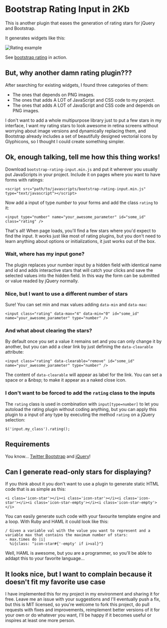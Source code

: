 # Bootstrap Rating Input in 2Kb

This is another plugin that eases the generation of rating stars for jQuery and Bootstrap.

It generates widgets like this:

![Rating example](http://curso-rails-mini-blog.s3.amazonaws.com/rating.png)

See [bootstrap rating](http://dreyescat.github.io/bootstrap-rating-input) in action.

## But, why another damn rating plugin???

After searching for existing widgets, I found three categories of them:

  - The ones that depends on PNG images.
  - The ones that adds A LOT of JavaScript and CSS code to my project.
  - The ones that adds A LOT of JavaScript and CSS code and depends on PNG images.

I don't want to add a whole multipurpose library just to put a few stars in my interface, I want my rating stars to look awesome in retina screens without worrying about image versions and dynamically replacing them, and Bootstrap already includes a set of beautifully designed vectorial icons by Glyphicons, so I thought I could create something simpler.

## Ok, enough talking, tell me how this thing works!

Download `bootstrap-rating-input.min.js` and put it wherever you usually put JavaScripts in your project. Include it on pages where you want to have forms with ratings:

    <script src="path/to/javascripts/bootstrap-rating-input.min.js" type="text/javascript"></script>

Now add a input of type *number* to your forms and add the class `rating` to it:

    <input type="number" name="your_awesome_parameter" id="some_id" class="rating" />

That's all! When page loads, you'll find a few stars where you'd expect to find the input. It works just like most of rating plugins, but you don't need to learn anything about options or initializations, it just works out of the box.

### Wait, where has my input gone?

The plugin replaces your number input by a hidden field with identical name and id and adds interactive stars that will catch your clicks and save the selected values into the hidden field. In this way the form can be submitted or value readed by jQuery normally.

### Nice, but I want to use a different number of stars

Sure! You can set min and max values adding `data-min` and `data-max`:

    <input class="rating" data-max="4" data-min="0" id="some_id" name="your_awesome_parameter" type="number" />

### And what about clearing the stars?

By default once you set a value it remains set and you can only change it by another, but you can add a clear link by just defining the `data-clearable` attribute:

    <input class="rating" data-clearable="remove" id="some_id" name="your_awesome_parameter" type="number" />

The content of `data-clearable` will appear as label for the link. You can set a space or a &amp;nbsp; to make it appear as a naked close icon.

### I don't want to be forced to add the `rating` class to the inputs

The `rating` class is used in combination with `input[type=number]` to let you autoload the rating plugin without coding anything, but you can apply this plugin to a input of any type by executing the method `rating` on a jQuery selection:

    $('input.my_class').rating();

## Requirements

You know... [Twitter Bootstrap](http://twitter.github.io/bootstrap) and [jQuery](http://jquery.com)!

## Can I generate read-only stars for displaying?

If you think about it you don't want to use a plugin to generate static HTML code that is as simple as this:

    <i class='icon-star'></i><i class='icon-star'></i><i class='icon-star'></i><i class='icon-star-empty'></i><i class='icon-star-empty'></i>

You can easily generate such code with your favourite template engine and a loop. With Ruby and HAML it could look like this:

    / Given a variable val with the value you want to represent and a variable max that contains the maximum number of stars:
    - max.times do |i|
      %i{class: "icon-star#{'-empty' if i>val}"}

Well, HAML is awesome, but you are a programmer, so you'll be able to addapt this to your favorite language...

## It looks nice, but I want to complain because it doesn't fit my favorite use case

I have implemented this for my project in my environment and sharing it for free. Leave me an issue with your suggestions and I'll eventually push a fix, but this is MIT licensed, so you're welcome to fork this project, do pull requests with fixes and improvements, reimplement better versions of it for your own or do whatever you want, I'll be happy if it becomes useful or inspires at least one more person.
